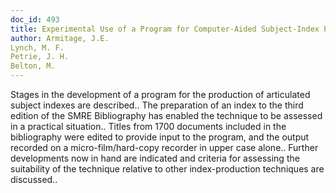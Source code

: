 ```yaml
---
doc_id: 493
title: Experimental Use of a Program for Computer-Aided Subject-Index Production
author: Armitage, J.E.
Lynch, M. F.
Petrie, J. H.
Belton, M.
---
```


Stages in the development of a program for the production of articulated 
subject indexes are described.. The preparation of an index to the third 
edition of the SMRE Bibliography has enabled the technique to be assessed in a 
practical situation.. Titles from 1700 documents included in the bibliography 
were edited to provide input to the program, and the output recorded on a 
micro-film/hard-copy recorder in upper case alone..
   Further developments now in hand are indicated and criteria for assessing the 
suitability of the technique relative to other index-production techniques are 
discussed..